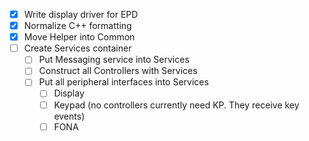 - [x] Write display driver for EPD
- [x] Normalize C++ formatting
- [x] Move Helper into Common
- [ ] Create Services container
  - [ ] Put Messaging service into Services
  - [ ] Construct all Controllers with Services
  - [ ] Put all peripheral interfaces into Services
    - [ ] Display
    - [ ] Keypad (no controllers currently need KP. They receive key events)
    - [ ] FONA
